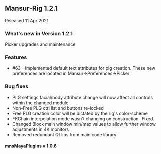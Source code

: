 ## Mansur-Rig 1.2.1

Released 11 Apr 2021

### What's new in Version 1.2.1
Picker upgrades and maintenance   

### Features
- \#63 - Implemented default text attributes for plg creation. These new preferences are located in Mansur->Preferences->Picker

### Bug fixes
- PLG settings facial/body attribute change will now affect all controls within the changed module
- Non-Free PLG ctrl list and buttons re-locked
- Free PLG creation color will be dictated by the rig's color-scheme
- FKChain interpolation mode wasn't changing on construction- Fixed.
- Changed Block main window min/max values to allow further window adjustments in 4K monitors
- Removed redundant Qt libs from main code library

#### mnsMayaPlugins v 1.0.6